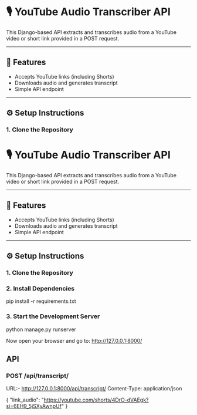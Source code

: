 # 🎙️ YouTube Audio Transcriber API

This Django-based API extracts and transcribes audio from a YouTube video or short link provided in a POST request.

---

## 🚀 Features

- Accepts YouTube links (including Shorts)
- Downloads audio and generates transcript
- Simple API endpoint

---

## ⚙️ Setup Instructions

### 1. Clone the Repository

# 🎙️ YouTube Audio Transcriber API

This Django-based API extracts and transcribes audio from a YouTube video or short link provided in a POST request.

---

## 🚀 Features

- Accepts YouTube links (including Shorts)
- Downloads audio and generates transcript
- Simple API endpoint

---

## ⚙️ Setup Instructions

### 1. Clone the Repository

### 2. Install Dependencies
pip install -r requirements.txt

### 3. Start the Development Server
python manage.py runserver


Now open your browser and go to:
http://127.0.0.1:8000/

## API 
### POST /api/transcript/
URL:- http://127.0.0.1:8000/api/transcript/
Content-Type: application/json

{
  "link_audio": "https://youtube.com/shorts/4DrO-dVAEgk?si=6EH9_5jSXyAwnpUf"
}




